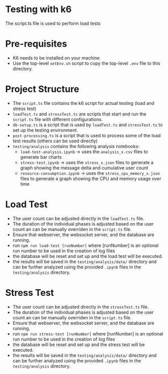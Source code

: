 # Testing with k6
The script.ts file is used to perform load tests

# Pre-requisites
- K6 needs to be installed on your machine
- Use the top-level `setEnv.sh` script to copy the top-level `.env` file to this directory.

# Project Structure
- The `script.ts` file contains the k6 script for actual testing (load and stress test)
- `loadTest.ts` and `stressTest.ts` are scripts that start and run the `script.ts` file with different configurations.
- `db-setup.ts` is a script that is used by `loadTest.ts` and `stressTest.ts` to set up the testing environment.
- `post-processing.ts` is a script that is used to process some of the load test results (others can be used directly)
- `testing/analysis` contains the following analysis notebooks:
  - `load-test-analysis.ipynb` -> uses the `analysis_x.csv` files to generate bar charts
  - `stress-test.ipynb` -> uses the `stress_x.json` files to generate a graph showing the message delta and cumulative user count
  - `resource-consumption.ipynb` -> uses the `stress_cpu_memory_x.json` files to generate a graph showing the CPU and memory usage over time

# Load Test
- The user count can be adjusted directly in the `loadTest.ts` file.
- The duration of the individual phases is adjusted based on the user count an can be manually overriden in the `script.ts` file.
- Ensure that webserver, the websocket server, and the database are running.
- run `npm run load-test [runNumber]` where [runNumber] is an optional run number to be used in the creation of log files
- the database will be reset and set up and the load test will be executed.
- the results will be saved in the `testing/analysis/data/` directory and can be further analyzed using the provided `.ipynb` files in the `testing/analysis` directory.

# Stress Test
- The user count can be adjusted directly in the `stressTest.ts` file.
- The duration of the individual phases is adjusted based on the user count an can be manually overriden in the `script.ts` file.
- Ensure that webserver, the websocket server, and the database are running.
- run `npm run stress-test [runNumber]` where [runNumber] is an optional run number to be used in the creation of log files
- the database will be reset and set up and the stress test will be executed.
- the results will be saved in the `testing/analysis/data/` directory and can be further analyzed using the provided `.ipynb` files in the `testing/analysis` directory.